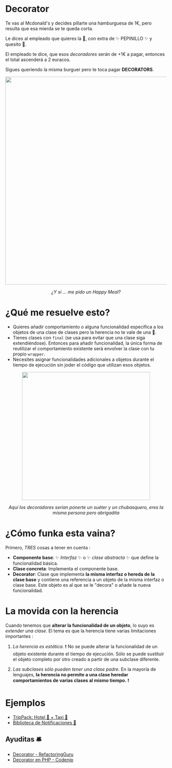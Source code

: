

# Decorator

Te vas al Mcdonald's y decides pillarte una hamburguesa de 1€, pero resulta que esa mierda se te queda corta.

Le dices al empleado que quieres la 🍔, con extra de ✨ PEPINILLO ✨ y quesito 🧀.

El empleado te dice, que esos _decoradores_ serán de +1€ a pagar, entonces el total ascenderá a 2 euracos.

Sigues queriendo la misma burguer pero te toca pagar __DECORATORS__.

<p align=center>
  <img src="https://github.com/user-attachments/assets/0c27ab6b-c8af-422f-9bd0-9f4b13e46276" height="650" />
</p>


<p align=center>
  <em>¿Y si ... me pido un Happy Meal?</em>
</p>


# ¿Qué me resuelve esto?

- Quieres añadir comportamiento o alguna funcionalidad específica a los objetos de una clase de clases pero la herencia no te vale de una 💩.
- Tienes clases con `final` (se usa para evitar que una clase siga extendiéndose). Entonces para añadir funcionalidad, la única forma de reutilizar el comportamiento existente será envolver la clase con tu propio `wrapper`.
- Necesites asignar funcionalidades adicionales a objetos durante el tiempo de ejecución sin joder el código que utilizan esos objetos.


<p align=center>
  <img src="https://github.com/user-attachments/assets/d721b003-e5cc-4f09-a2de-ca061bb31ce8" height="400" />
</p>
<p align=center>
  <em>Aquí los decoradores serían ponerte un suéter y un chubasquero, eres la misma persona pero abrigadita</em>
</p>



# ¿Cómo funka esta vaina?

Primero, *TRES* cosas a tener en cuenta :

- __Componente base__: ✨ *Interfaz* ✨ o ✨ *clase abstracta* ✨ que define la funcionalidad básica.
- __Clase concreta__: Implementa el componente base.
- __Decorator__: Clase que implementa __la misma interfaz o hereda de la clase base__ y contiene una referencia a un objeto de la misma interfaz o clase base. Este objeto es al que se le "decora" o añade la nueva funcionalidad.


# La movida con la herencia

Cuando tenemos que __alterar la funcionalidad de un objeto__, lo suyo es _extender una clase_. El tema es que la herencia tiene varias limitaciones importantes :

1. _La herencia es estática_. ❗ No se puede alterar la funcionalidad de un objeto existente durante el tiempo de ejecución. Sólo se puede sustituir el objeto completo por otro creado a partir de una subclase diferente.

2. _Las subclases sólo pueden tener una clase padre_. En la mayoría de lenguajes, __la herencia no permite a una clase heredar comportamientos de varias clases al mismo tiempo.__ ❗


# Ejemplos

- [TripPack: Hotel 🏨 + Taxi 🚗 ](https://github.com/thaishdz/mastering-php/blob/main/Design%20Patterns/Decorator/TripPack.md)
- [Biblioteca de Notificaciones 🔔]()

## Ayuditas 🛎️

- [Decorator - RefactoringGuru](https://refactoring.guru/es/design-patterns/decorator)
- [Decorator en PHP - Codenip](https://www.youtube.com/watch?v=XOvXMZ0DWCU)
